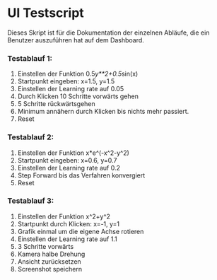 # UI Testscript

Dieses Skript ist für die Dokumentation der einzelnen Abläufe, die ein Benutzer auszuführen hat auf dem Dashboard.

### Testablauf 1:
1.  Einstellen der Funktion 0.5*y**2+0.5*sin(x)
2.  Startpunkt eingeben: x=1.5, y=1.5
3.  Einstellen der Learning rate auf 0.05
4.  Durch Klicken 10 Schritte vorwärts gehen
5.  5 Schritte rückwärtsgehen
6.  Minimum annähern durch Klicken bis nichts mehr passiert.
7.  Reset

### Testablauf 2:
1.	Einstellen der Funktion x*e^(-x^2-y^2)
2.	Startpunkt eingeben: x=0.6, y=0.7
3.	Einstellen der Learning rate auf 0.2
4.	Step Forward bis das Verfahren konvergiert
5.	Reset

### Testablauf 3:
1.	Einstellen der Funktion x^2+y^2
2.	Startpunkt durch Klicken: x=-1, y=1
3.	Grafik einmal um die eigene Achse rotieren
4.	Einstellen der Learning rate auf 1.1
5.	3 Schritte vorwärts
6.	Kamera halbe Drehung
7.	Ansicht zurücksetzen
8.	Screenshot speichern



